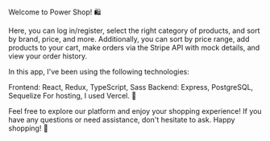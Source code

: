 Welcome to Power Shop! 🛍️

Here, you can log in/register, select the right category of products, and sort by brand, price, and more. Additionally, you can sort by price range, add products to your cart, make orders via the Stripe API with mock details, and view your order history.

In this app, I've been using the following technologies:

Frontend: React, Redux, TypeScript, Sass
Backend: Express, PostgreSQL, Sequelize
For hosting, I used Vercel. 🚀

Feel free to explore our platform and enjoy your shopping experience! If you have any questions or need assistance, don't hesitate to ask. Happy shopping! 🎉

